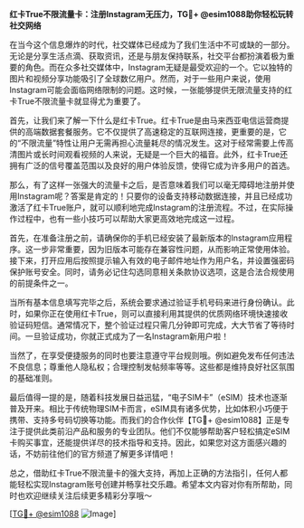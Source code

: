 **红卡True不限流量卡：注册Instagram无压力，TG💪+ @esim1088助你轻松玩转社交网络**

在当今这个信息爆炸的时代，社交媒体已经成为了我们生活中不可或缺的一部分。无论是分享生活点滴、获取资讯，还是与朋友保持联系，社交平台都扮演着极为重要的角色。而在众多社交媒体中，Instagram无疑是最受欢迎的一个。它以独特的图片和视频分享功能吸引了全球数亿用户。然而，对于一些用户来说，使用Instagram可能会面临网络限制的问题。这时候，一张能够提供无限流量支持的红卡True不限流量卡就显得尤为重要了。

首先，让我们来了解一下什么是红卡True。红卡True是由马来西亚电信运营商提供的高端数据套餐服务。它不仅提供了高速稳定的互联网连接，更重要的是，它的“不限流量”特性让用户无需再担心流量耗尽的情况发生。这对于经常需要上传高清图片或长时间观看视频的人来说，无疑是一个巨大的福音。此外，红卡True还拥有广泛的信号覆盖范围以及良好的用户体验反馈，使得它成为许多用户的首选。

那么，有了这样一张强大的流量卡之后，是否意味着我们可以毫无障碍地注册并使用Instagram呢？答案是肯定的！只要你的设备支持移动数据连接，并且已经成功激活了红卡True账户，就可以顺利地完成Instagram的注册流程。不过，在实际操作过程中，也有一些小技巧可以帮助大家更高效地完成这一过程。

首先，在准备注册之前，请确保你的手机已经安装了最新版本的Instagram应用程序。这一步非常重要，因为旧版本可能存在兼容性问题，从而影响正常使用体验。接下来，打开应用后按照提示输入有效的电子邮件地址作为用户名，并设置强密码保护账号安全。同时，请务必记住勾选同意相关条款协议选项，这是合法合规使用的前提条件之一。

当所有基本信息填写完毕之后，系统会要求通过验证手机号码来进行身份确认。此时，如果你正在使用红卡True，则可以直接利用其提供的优质网络环境快速接收验证码短信。通常情况下，整个验证过程只需几分钟即可完成，大大节省了等待时间。一旦验证成功，你就正式成为了一名Instagram新用户啦！

当然了，在享受便捷服务的同时也要注意遵守平台规则哦。例如避免发布任何违法不良信息；尊重他人隐私权；合理控制发帖频率等等。这些都是维持良好社区氛围的基础准则。

最后值得一提的是，随着科技发展日益迅猛，“电子SIM卡”（eSIM）技术也逐渐普及开来。相比于传统物理SIM卡而言，eSIM具有诸多优势，比如体积小巧便于携带、支持多号码切换等功能。而我们的合作伙伴【TG💪+ @esim1088】正是专注于提供此类前沿产品和服务的专业团队。他们不仅能够帮助客户轻松搞定eSIM卡购买事宜，还能提供详尽的技术指导和支持。因此，如果您对这方面感兴趣的话，不妨前往他们的官方频道了解更多详情吧！

总之，借助红卡True不限流量卡的强大支持，再加上正确的方法指引，任何人都能轻松实现Instagram账号创建并畅享社交乐趣。希望本文内容对你有所帮助，同时也欢迎继续关注后续更多精彩分享哦～

[[TG💪+ @esim1088](https://t.me/s/esim1088) ![Image](https://i.postimg.cc/4NQfJmqS/Snipaste-2025-05-13-00-14-12.png)]